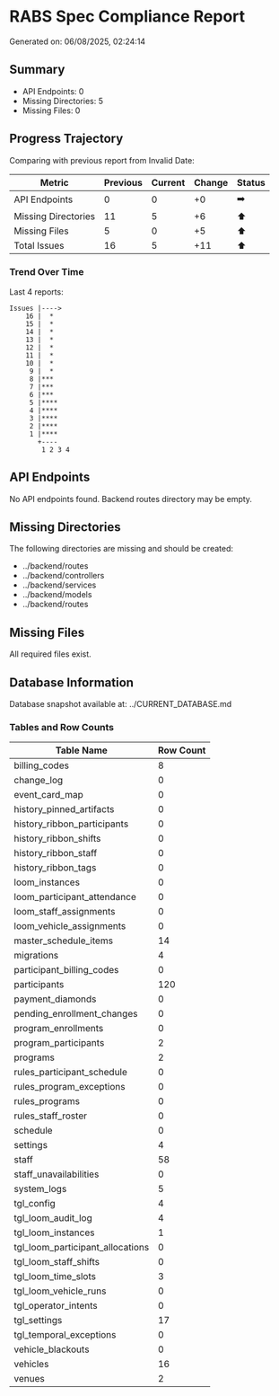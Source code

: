 # RABS Spec Compliance Report

Generated on: 06/08/2025, 02:24:14

## Summary

- API Endpoints: 0
- Missing Directories: 5
- Missing Files: 0

## Progress Trajectory

Comparing with previous report from Invalid Date:

| Metric | Previous | Current | Change | Status |
|--------|----------|---------|--------|--------|
| API Endpoints | 0 | 0 | +0 | ➡️  |
| Missing Directories | 11 | 5 | +6 | ⬆️  |
| Missing Files | 5 | 0 | +5 | ⬆️  |
| Total Issues | 16 | 5 | +11 | ⬆️  |

### Trend Over Time

Last 4 reports:

```
Issues |---->
    16 |  * 
    15 |  * 
    14 |  * 
    13 |  * 
    12 |  * 
    11 |  * 
    10 |  * 
     9 |  * 
     8 |*** 
     7 |*** 
     6 |*** 
     5 |****
     4 |****
     3 |****
     2 |****
     1 |****
       +----
        1 2 3 4
```

## API Endpoints

No API endpoints found. Backend routes directory may be empty.

## Missing Directories

The following directories are missing and should be created:

- ../backend/routes
- ../backend/controllers
- ../backend/services
- ../backend/models
- ../backend/routes

## Missing Files

All required files exist.

## Database Information

Database snapshot available at: ../CURRENT_DATABASE.md

### Tables and Row Counts

| Table Name | Row Count |
|------------|-----------|
| billing_codes | 8 |
| change_log | 0 |
| event_card_map | 0 |
| history_pinned_artifacts | 0 |
| history_ribbon_participants | 0 |
| history_ribbon_shifts | 0 |
| history_ribbon_staff | 0 |
| history_ribbon_tags | 0 |
| loom_instances | 0 |
| loom_participant_attendance | 0 |
| loom_staff_assignments | 0 |
| loom_vehicle_assignments | 0 |
| master_schedule_items | 14 |
| migrations | 4 |
| participant_billing_codes | 0 |
| participants | 120 |
| payment_diamonds | 0 |
| pending_enrollment_changes | 0 |
| program_enrollments | 0 |
| program_participants | 2 |
| programs | 2 |
| rules_participant_schedule | 0 |
| rules_program_exceptions | 0 |
| rules_programs | 0 |
| rules_staff_roster | 0 |
| schedule | 0 |
| settings | 4 |
| staff | 58 |
| staff_unavailabilities | 0 |
| system_logs | 5 |
| tgl_config | 4 |
| tgl_loom_audit_log | 4 |
| tgl_loom_instances | 1 |
| tgl_loom_participant_allocations | 0 |
| tgl_loom_staff_shifts | 0 |
| tgl_loom_time_slots | 3 |
| tgl_loom_vehicle_runs | 0 |
| tgl_operator_intents | 0 |
| tgl_settings | 17 |
| tgl_temporal_exceptions | 0 |
| vehicle_blackouts | 0 |
| vehicles | 16 |
| venues | 2 |

